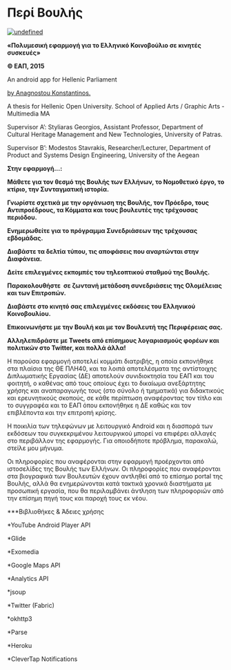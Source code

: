 # Περί Βουλής

<a href='https://play.google.com/store/apps/details?id=gr.mobap&utm_source=global_co&utm_medium=prtnr&utm_content=Mar2515&utm_campaign=PartBadge&pcampaignid=MKT-Other-global-all-co-prtnr-py-PartBadge-Mar2515-1' target="_blank"><img alt='undefined' src='https://play.google.com/intl/en_us/badges/images/generic/el_badge_web_generic.png'/></a>

<b>«Πολυμεσική εφαρμογή για το Ελληνικό Κοινοβούλιο σε κινητές συσκευές»</b>

<b>© ΕΑΠ, 2015</b>

An android app for Hellenic Parliament 

  <a href='http://www.mobap.gr/employees/anagnostou' target="_blank">by Anagnostou Konstantinos.</a>
  
A thesis for Hellenic Open University. School of Applied Arts / Graphic Arts - Multimedia MA

Supervisor Α’: Styliaras Georgios, Assistant Professor, Department of Cultural Heritage Management and New Technologies, University of Patras.

Supervisor Β’: Modestos Stavrakis, Researcher/Lecturer, Department of Product and Systems Design Engineering, University of the Aegean

<b>Στην εφαρμογή...:</b>

<b>Μάθετε για τον θεσμό της Βουλής των Ελλήνων, το Νομοθετικό έργο, το κτίριο, την Συνταγματική ιστορία.</b>

<b>Γνωρίστε σχετικά με την οργάνωση της Βουλής, τον Πρόεδρο, τους Αντιπροέδρους, τα Κόμματα και τους βουλευτές της τρέχουσας περιόδου.</b>

<b>Ενημερωθείτε για το πρόγραμμα Συνεδριάσεων της τρέχουσας εβδομάδας.</b>

<b>Διαβάστε τα δελτία τύπου, τις αποφάσεις που αναρτώνται στην Διαφάνεια.</b>

<b>Δείτε επιλεγμένες εκπομπές του τηλεοπτικού σταθμού της Βουλής.</b>

<b>Παρακολουθήστε  σε ζωντανή μετάδοση συνεδριάσεις της Ολομέλειας και των Επιτροπών.</b>

<b>Διαβάστε στο κινητό σας επιλεγμένες εκδόσεις του Ελληνικού Κοινοβουλίου.</b>

<b>Επικοινωνήστε με την Βουλή και με τον Βουλευτή της Περιφέρειας σας.</b>

<b>Αλληλεπιδράστε με Tweets από επίσημους λογαριασμούς φορέων και πολιτικών στο Twitter, και πολλά άλλα!</b>

Η παρούσα εφαρμογή αποτελεί κομμάτι διατριβής, η οποία εκπονήθηκε στα πλαίσια της ΘΕ ΠΛΗ40, και τα λοιπά αποτελέσματα της αντίστοιχης Διπλωματικής Εργασίας (ΔΕ) αποτελούν συνιδιοκτησία του ΕΑΠ και του φοιτητή, ο καθένας από τους οποίους έχει το δικαίωμα ανεξάρτητης χρήσης και αναπαραγωγής τους (στο σύνολο ή τμηματικά) για διδακτικούς και ερευνητικούς σκοπούς, σε κάθε περίπτωση αναφέροντας τον τίτλο και το συγγραφέα και το ΕΑΠ όπου εκπονήθηκε η ΔΕ καθώς και τον επιβλέποντα και την επιτροπή κρίσης.

Η ποικιλία των τηλεφώνων με λειτουργικό Android και η διασπορά των εκδόσεων του συγκεκριμένου λειτουργικού μπορεί να επιφέρει αλλαγές στο περιβάλλον της εφαρμογής. Για οποιοδήποτε πρόβλημα, παρακαλώ, στείλε μου μήνυμα.

Οι πληροφορίες που αναφέρονται στην εφαρμογή προέρχονται από ιστοσελίδες της Βουλής των Ελλήνων. Οι πληροφορίες που αναφέρονται στα βιογραφικά των Βουλευτών έχουν αντληθεί από το επίσημο portal της Βουλής, αλλά θα ενημερώνονται κατά τακτικά χρονικά διαστήματα με προσωπική εργασία, που θα περιλαμβάνει άντληση των πληροφοριών από την επίσημη πηγή τους και παροχή τους εκ νέου.

***Βιβλιοθήκες & Άδειες χρήσης
  
  *YouTube Android Player API
  
  *Glide
  
  *Exomedia
  
  *Google Maps API
  
  *Analytics API
  
  *jsoup
  
  *Twitter (Fabric)
  
  *okhttp3
  
  *Parse
  
  *Heroku
  
  *CleverTap Notifications
